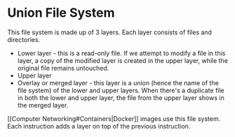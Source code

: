 # Union File System
This file system is made up of 3 layers. Each layer consists of files and directories.
- Lower layer - this is a read-only file. If we attempt to modify a file in this layer, a copy of the modified layer is created in the upper layer, while the original file remains untouched.
- Upper layer
- Overlay or merged layer - this layer is a union (hence the name of the file system) of the lower and upper layers. When there's a duplicate file in both the lower and upper layer, the file from the upper layer shows in the merged layer.

[[Computer Networking#Containers|Docker]] images use this file system. Each instruction adds a layer on top of the previous instruction.